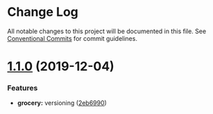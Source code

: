 # Change Log

All notable changes to this project will be documented in this file.
See [Conventional Commits](https://conventionalcommits.org) for commit guidelines.

# [1.1.0](https://github.com/smonasco/lerna-tutorial/compare/banana@1.0.3...banana@1.1.0) (2019-12-04)


### Features

* **grocery:** versioning ([2eb6990](https://github.com/smonasco/lerna-tutorial/commit/2eb6990f391fc861fdcbd02e37d1879eaf470122))
